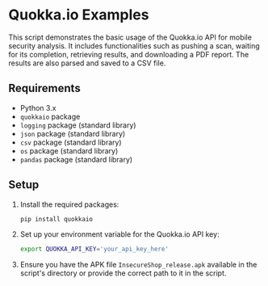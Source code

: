 
# Quokka.io Examples

This script demonstrates the basic usage of the Quokka.io API for mobile security analysis. It includes functionalities such as pushing a scan, waiting for its completion, retrieving results, and downloading a PDF report. The results are also parsed and saved to a CSV file.

## Requirements

- Python 3.x
- `quokkaio` package
- `logging` package (standard library)
- `json` package (standard library)
- `csv` package (standard library)
- `os` package (standard library)
- `pandas` package (standard library)

## Setup

1. Install the required packages:
    ```sh
    pip install quokkaio
    ```

2. Set up your environment variable for the Quokka.io API key:
    ```sh
    export QUOKKA_API_KEY='your_api_key_here'
    ```

3. Ensure you have the APK file `InsecureShop_release.apk` available in the script's directory or provide the correct path to it in the script.

